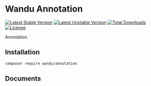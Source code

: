 Wandu Annotation
================

[![Latest Stable Version](https://poser.pugx.org/wandu/annotation/v/stable.svg)](https://packagist.org/packages/wandu/annotation)
[![Latest Unstable Version](https://poser.pugx.org/wandu/annotation/v/unstable.svg)](https://packagist.org/packages/wandu/annotation)
[![Total Downloads](https://poser.pugx.org/wandu/annotation/downloads.svg)](https://packagist.org/packages/wandu/annotation)
[![License](https://poser.pugx.org/wandu/annotation/license.svg)](https://packagist.org/packages/wandu/annotation)

Annotation.

## Installation

```bash
composer require wandu/annotation
```

## Documents

